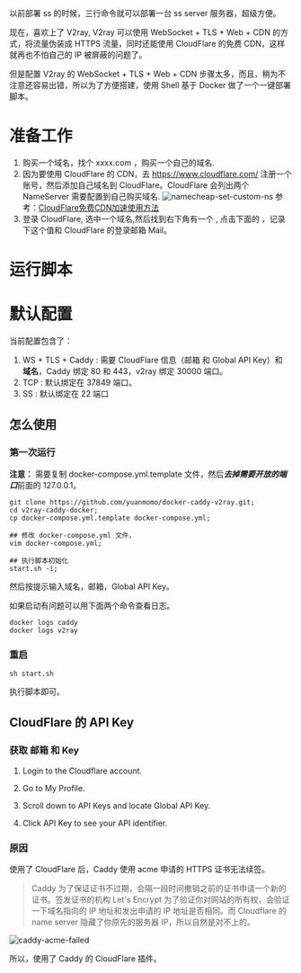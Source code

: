 
以前部署 ss 的时候，三行命令就可以部署一台 ss server 服务器，超级方便。

现在，喜欢上了 V2ray, V2ray 可以使用 WebSocket + TLS + Web + CDN 的方式，将流量伪装成 HTTPS 流量，同时还能使用 CloudFlare 的免费 CDN，这样就再也不怕自己的 IP 被屏蔽的问题了。

但是配置 V2ray 的 WebSocket + TLS + Web + CDN 步骤太多，而且，稍为不注意还容易出错，所以为了方便搭建，使用 Shell 基于 Docker 做了一个一键部署脚本。

# 准备工作
1. 购买一个域名，找个 xxxx.com ，购买一个自己的域名.
2. 因为要使用 CloudFlare 的 CDN，去 https://www.cloudflare.com/ 注册一个账号，然后添加自己域名到 CloudFlare。CloudFlare 会列出两个 NameServer 需要配置到自己购买域名.
    ![namecheap-set-custom-ns](https://img.tupm.net/2019/09/59F435E69681B8091B72F3EDD75103F8.jpg)
    参考：[CloudFlare免费CDN加速使用方法](https://zhuanlan.zhihu.com/p/29891330)
3. 登录 CloudFlare, 选中一个域名,然后找到右下角有一个 <Get your API token>, 点击下面的 <Global API Key>，记录下这个值和 CloudFlare 的登录邮箱 Mail。

# 运行脚本




# 默认配置

当前配置包含了：
1. WS + TLS + Caddy : 需要 CloudFlare 信息（邮箱 和 Global API Key）和 **域名**，Caddy 绑定 80 和 443，v2ray 绑定 30000 端口。
2. TCP : 默认绑定在 37849 端口。
3. SS : 默认绑定在 22 端口

## 怎么使用
### 第一次运行

**注意：** 需要复制 docker-compose.yml.template 文件，然后***去掉需要开放的端口***前面的 127.0.0.1。
```
git clone https://github.com/yuanmomo/docker-caddy-v2ray.git;
cd v2ray-caddy-docker;
cp docker-compose.yml.template docker-compose.yml;

## 修改 docker-compose.yml 文件，
vim docker-compose.yml;

## 执行脚本初始化
start.sh -i;
```
然后按提示输入域名，邮箱，Global API Key。

如果启动有问题可以用下面两个命令查看日志。

```shell
docker logs caddy
docker logs v2ray 
```

### 重启

```shell
sh start.sh
```
执行脚本即可。

## CloudFlare 的 API Key
### 获取 邮箱 和 Key
1. Login to the Cloudflare account.

2. Go to My Profile.

3. Scroll down to API Keys and locate Global API Key.

4. Click API Key to see your API identifier.

### 原因
使用了 CloudFlare 后，Caddy 使用 acme 申请的 HTTPS 证书无法续签。
>Caddy 为了保证证书不过期，会隔一段时间撤销之前的证书申请一个新的证书。签发证书的机构 Let's Encrypt 为了验证你对网站的所有权，会验证一下域名指向的 IP 地址和发出申请的 IP 地址是否相同。而 Cloudflare 的 name server 隐藏了你原先的服务器 IP，所以自然是对不上的。

![caddy-acme-failed](https://img.tupm.net/2019/09/D016C61768F6D9EC35E58400AF0BDC50.jpg)

所以，使用了 Caddy 的 CloudFlare 插件。